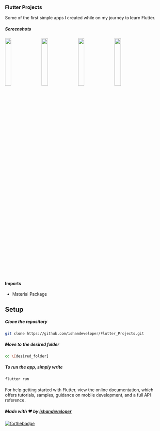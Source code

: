 ### Flutter Projects
Some of the first simple apps I created while on my journey to learn Flutter.
##### Screenshots

  <img src="https://github.com/ishandeveloper/Flutter_Projects/blob/master/screenshots/1.jpg?raw=false" width="20%">&nbsp;&nbsp;&nbsp;&nbsp;&nbsp;<img src="https://github.com/ishandeveloper/Flutter_Projects/blob/master/screenshots/2.jpg?raw=false" width="20%">&nbsp;&nbsp;&nbsp;&nbsp;&nbsp;<img src="https://github.com/ishandeveloper/Flutter_Projects/blob/master/screenshots/3.jpg?raw=false" width="20%">&nbsp;&nbsp;&nbsp;&nbsp;&nbsp;<img src="https://github.com/ishandeveloper/Flutter_Projects/blob/master/screenshots/4.jpg?raw=false" width="20%">
  

#### Imports

* Material Package

## Setup

  ##### Clone the repository
```bash
git clone https://github.com/ishandeveloper/Flutter_Projects.git
```
  ##### Move to the desired folder
```bash
cd \[desired_folder]
```

  ##### To run the app, simply write
```bash
flutter run
```
####

For help getting started with Flutter, view the online documentation, which offers tutorials, samples, guidance on mobile development, and a full API reference.

##### Made with ♥ by <a href="https://github.com/ishandeveloper">ishandeveloper</a>


[![forthebadge](https://forthebadge.com/images/badges/built-with-love.svg)](https://github.com/ishandeveloper)
